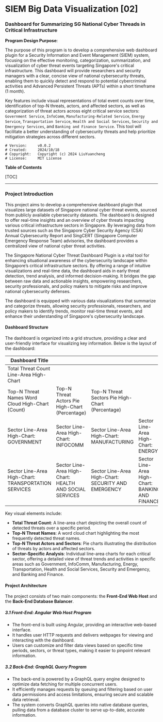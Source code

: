 # SIEM Big Data Visualization [02]

### Dashboard for Summarizing SG National Cyber Threads in Critical Infrastructure

**Program Design Purpose**: 

The purpose of this program is to develop a comprehensive web dashboard plugin for a Security Information and Event Management (SIEM) system, focusing on the effective monitoring, categorization, summarization, and visualization of cyber threat events targeting Singapore's critical infrastructure. This dashboard will provide researchers and security managers with a clear, concise view of national cybersecurity threats, enabling them to quickly detect and respond to potential cybercriminal activities and Advanced Persistent Threats (APTs) within a short timeframe (1 month).

Key features include visual representations of total event counts over time, identification of top-N threats, actors, and affected sectors, as well as categorization of threat actors across eight critical service sectors: `Government Service`, `InfoComm`, `Manufacturing-Related Service`, `Energy Service`, `Transportation Service`, `Health and Social Services`, `Security and Emergency Services`, and `Banking and Finance Service`. This tool will facilitate a better understanding of cybersecurity threats and help prioritize mitigation strategies across different sectors.

```
# Version:     v0.0.2
# Created:     2024/10/18
# Copyright:   Copyright (c) 2024 LiuYuancheng
# License:     MIT License 
```

**Table of Contents**

[TOC]

------

### Project Introduction

This project aims to develop a comprehensive dashboard plugin that visualizes large datasets of Singapore national cyber threat events, sourced from publicly available cybersecurity datasets. The dashboard is designed to offer real-time insights and an overview of cyber threats impacting various critical infrastructure sectors in Singapore. By leveraging data from trusted sources such as the Singapore Cyber Security Agency (CSA) Annual Cybersecurity Report and SingCERT (Singapore Computer Emergency Response Team) advisories, the dashboard provides a centralized view of national cyber threat activities.

The Singapore National Cyber Threat Dashboard Plugin is a vital tool for enhancing situational awareness of the cybersecurity landscape within Singapore’s critical infrastructure sectors. By offering a range of intuitive visualizations and real-time data, the dashboard aids in early threat detection, trend analysis, and informed decision-making. It bridges the gap between raw data and actionable insights, empowering researchers, security professionals, and policy makers to mitigate risks and improve national cybersecurity defenses.



The dashboard is equipped with various data visualizations that summarize and categorize threats, allowing security professionals, researchers, and policy makers to identify trends, monitor real-time threat events, and enhance their understanding of Singapore's cybersecurity landscape.

#### **Dashboard Structure**

The dashboard is organized into a grid structure, providing a clear and user-friendly interface for visualizing key information. Below is the layout of the dashboard:

| **Dashboard Title**                                  |                                                         |                                                     |                                                  |
| ---------------------------------------------------- | ------------------------------------------------------- | --------------------------------------------------- | ------------------------------------------------ |
| Total Threat Count Line-Area High-Chart              |                                                         |                                                     |                                                  |
| Top-N Threat Names Word Cloud High-Chart (Count)     | Top-N Threat Actors Pie High-Chart (Percentage)         | Top-N Threat Sectors Pie High-Chart (Percentage)    |                                                  |
| Sector Line-Area High-Chart: GOVERNMENT              | Sector Line-Area High-Chart: INFOCOMM                   | Sector Line-Area High-Chart: MANUFACTURING          | Sector Line-Area High-Chart: ENERGY              |
| Sector Line-Area High-Chart: TRANSPORTATION SERVICES | Sector Line-Area High-Chart: HEALTH AND SOCIAL SERVICES | Sector Line-Area High-Chart: SECURITY AND EMERGENCY | Sector Line-Area High-Chart: BANKING AND FINANCE |

Key visual elements include:

- **Total Threat Count**: A line-area chart depicting the overall count of detected threats over a specific period.
- **Top-N Threat Names**: A word cloud chart highlighting the most frequently detected threat names.
- **Top-N Threat Actors and Sectors**: Pie charts illustrating the distribution of threats by actors and affected sectors.
- **Sector-Specific Analysis**: Individual line-area charts for each critical sector, offering a detailed view of threat trends and activities in specific areas such as Government, InfoComm, Manufacturing, Energy, Transportation, Health and Social Services, Security and Emergency, and Banking and Finance.

#### **Project Architecture**

The project consists of two main components: the **Front-End Web Host** and the **Back-End Database Balancer**.

##### **3.1 Front-End: Angular Web Host Program**

- The front-end is built using Angular, providing an interactive web-based interface.
- It handles user HTTP requests and delivers webpages for viewing and interacting with the dashboard.
- Users can customize and filter data views based on specific time periods, sectors, or threat types, making it easier to pinpoint relevant information.

##### **3.2 Back-End: GraphQL Query Program**

- The back-end is powered by a GraphQL query engine designed to optimize data fetching for multiple concurrent users.
- It efficiently manages requests by queuing and filtering based on user data permissions and access limitations, ensuring secure and scalable data retrieval.
- The system converts GraphQL queries into native database queries, pulling data from a database cluster to serve up-to-date, accurate information.